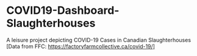 # COVID19-Dashboard-Slaughterhouses
 A leisure project depicting COVID-19 Cases in Canadian Slaughterhouses
 [Data from FFC: https://factoryfarmcollective.ca/covid-19/]
